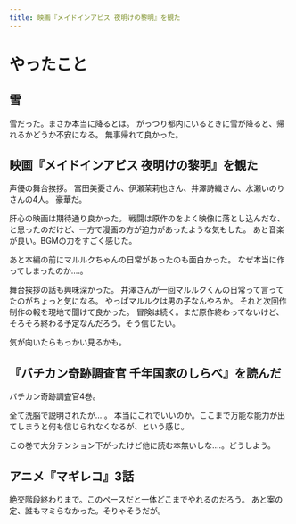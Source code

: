 ```yaml
---
title: 映画『メイドインアビス 夜明けの黎明』を観た
---
```


# やったこと

## 雪

雪だった。まさか本当に降るとは。
がっつり都内にいるときに雪が降ると、帰れるかどうか不安になる。
無事帰れて良かった。

## 映画『メイドインアビス 夜明けの黎明』を観た

声優の舞台挨拶。
富田美憂さん、伊瀬茉莉也さん、井澤詩織さん、水瀬いのりさんの4人。
豪華だ。

肝心の映画は期待通り良かった。
戦闘は原作のをよく映像に落とし込んだな、と思ったのだけど、一方で漫画の方が迫力があったような気もした。
あと音楽が良い。BGMの力をすごく感じた。

あと本編の前にマルルクちゃんの日常があったのも面白かった。
なぜ本当に作ってしまったのか‥‥。

舞台挨拶の話も興味深かった。
井澤さんが一回マルルクくんの日常って言ってたのがちょっと気になる。
やっぱマルルクは男の子なんやろか。
それと次回作制作の報を現地で聞けて良かった。
冒険は続く。まだ原作終わってないけど、そろそろ終わる予定なんだろう。そう信じたい。

気が向いたらもっかい見るかも。

## 『バチカン奇跡調査官 千年国家のしらべ』を読んだ

バチカン奇跡調査官4巻。

全て洗脳で説明されたが‥‥。
本当にこれでいいのか。ここまで万能な能力が出てしまうと何も信じられなくなるが、という感じ。

この巻で大分テンション下がったけど他に読む本無いしな‥‥。どうしよう。

## アニメ『マギレコ』3話

絶交階段終わりまで。このペースだと一体どこまでやれるのだろう。
あと案の定、誰もマミらなかった。そりゃそうだが。

